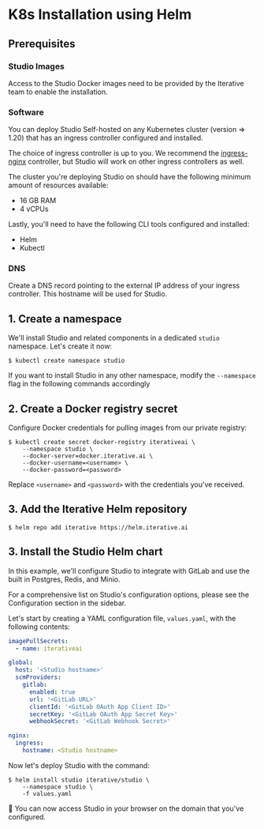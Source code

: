 # K8s Installation using Helm

## Prerequisites

### Studio Images

Access to the Studio Docker images need to be provided by the Iterative team to
enable the installation.

### Software

You can deploy Studio Self-hosted on any Kubernetes cluster (version => 1.20)
that has an ingress controller configured and installed.

The choice of ingress controller is up to you. We recommend the
[ingress-nginx](https://kubernetes.github.io/ingress-nginx/) controller, but
Studio will work on other ingress controllers as well.

The cluster you're deploying Studio on should have the following minimum amount
of resources available:

- 16 GB RAM
- 4 vCPUs

Lastly, you'll need to have the following CLI tools configured and installed:

- Helm
- Kubectl

### DNS

Create a DNS record pointing to the external IP address of your ingress
controller. This hostname will be used for Studio.

## 1. Create a namespace

We'll install Studio and related components in a dedicated `studio` namespace.
Let's create it now:

```cli
$ kubectl create namespace studio
```

<admon type="tip">

If you want to install Studio in any other namespace, modify the `--namespace`
flag in the following commands accordingly

</admon>

## 2. Create a Docker registry secret

Configure Docker credentials for pulling images from our private registry:

```cli
$ kubectl create secret docker-registry iterativeai \
    --namespace studio \
    --docker-server=docker.iterative.ai \
    --docker-username=<username> \
    --docker-password=<password>
```

Replace `<username>` and `<password>` with the credentials you've received.

## 3. Add the Iterative Helm repository

```cli
$ helm repo add iterative https://helm.iterative.ai
```

## 3. Install the Studio Helm chart

In this example, we'll configure Studio to integrate with GitLab and use the
built in Postgres, Redis, and Minio.

<admon info="tip">

For a comprehensive list on Studio's configuration options, please see the
Configuration section in the sidebar.

</admon>

Let's start by creating a YAML configuration file, `values.yaml`, with the
following contents:

```yaml
imagePullSecrets:
  - name: iterativeai

global:
  host: '<Studio hostname>'
  scmProviders:
    gitlab:
      enabled: true
      url: '<GitLab URL>'
      clientId: '<GitLab OAuth App Client ID>'
      secretKey: '<GitLab OAuth App Secret Key>'
      webhookSecret: '<GitLab Webhook Secret>'

nginx:
  ingress:
    hostname: <Studio hostname>
```

Now let's deploy Studio with the command:

```cli
$ helm install studio iterative/studio \
    --namespace studio \
    -f values.yaml
```

🎉 You can now access Studio in your browser on the domain that you've
configured.
